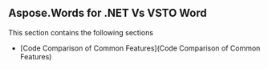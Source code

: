 ## Aspose.Words for .NET Vs VSTO Word

This section contains the following sections
* [Code Comparison of Common Features](Code Comparison of Common Features)
